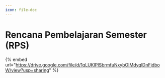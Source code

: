 ```yaml
---
icon: file-doc
---
```


# Rencana Pembelajaran Semester (RPS)

{% embed url="https://drive.google.com/file/d/1qLUKlPlSbrmfuNxybOlMdyqlDnFjdboW/view?usp=sharing" %}

